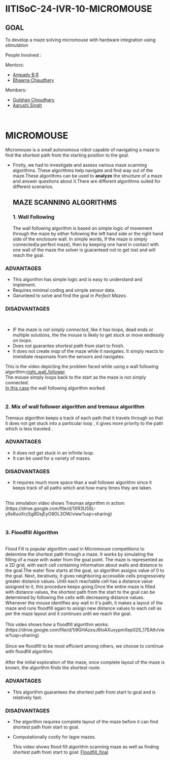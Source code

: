 # IITISoC-24-IVR-10-MICROMOUSE

## GOAL
To develop a maze solving micromouse with hardware integration using stimulation

People Involved : 

Mentors:
- [Ampady B R](https://github.com/ampady06)
- [Bhawna Chaudhary](https://github.com/WebWizard104)

Members:
- [Gulshan Choudhary](https://github.com/xingetwjojrtoj)
- [Aarushi Singh](https://github.com/Amberss-Log)
<br>

# MICROMOUSE
 Micromouse is a small autonomous robot capable of navigating a maze to find the shortest path from the starting position to the goal. 
 - Firstly, we had to investigate and assess various maze scanning algorithms. These algorithms help navigate and find way out of the maze.These algorithms can be used to **analyze** the structure of a maze and answer questions about it.There are different algorithms suited for different scenarios.

   ## MAZE SCANNING ALGORITHMS
   ### 1. Wall Following
   The wall following algorithm is based on simple logic of movement through the maze by either following the left hand side or the right hand side of the enclosure wall. In simple words, If the maze is simply connected(a perfect maze), then by keeping one hand in contact with one wall of the maze the solver is guaranteed not to get lost and will reach the goal.
   <br>
  ### **ADVANTAGES**
   - This algorithm has simple logic and is easy to understand and implement.
   - Requires minimal coding and simple sensor data.
   - Garunteed to solve and find the goal in *Perfect Mazes*.

  ### **DISADVANTAGES**
 
<br>

   - IF the maze is *not simply connected*, like it has loops, dead ends or multiple solutions, the the mouse is likely to get stuck or move endlessly on loops.
   - Does not guarantee *shortest path* from start to finish.
   - It does not create *map* of the maze while it navigates. It simply reacts to immidiate responses from the sensors and navigates.

   This is the video depicting the problem faced while using a wall following algorithm:[right_wall_follower](https://drive.google.com/file/d/1flYjwpWsy6WhyAmOay1xKx8tjAGSHOHe/view?usp=sharing)
   <br>
   The mouse simply loops back to the start as the maze is not simply connected.
<br>
[In this case](https://drive.google.com/file/d/1BO-K_sEmUj3vDzHHRxPZWSjLFI5veKmK/view?usp=sharing) the wall following algorithm worked.
<br>
<br>
### 2. Mix of wall follower algorithm and tremaux algorithm
Tremaux algorithm keeps a track of each path that it travels through so that it does not get stuck into a particular loop , it gives more priority to the path which is less traveled . 
<br>
### **ADVANTAGES**
- It does not get stuck in an infinite loop.
- It can be used for a variety of mazes.

### **DISADVANTAGES**
- It requires much more space than a wall follower algorithm since it keeps track of all paths which and  how many times they are taken.
<br>
This simulation video shows Treumax algorithm in action:(https://drive.google.com/file/d/1XR3U5SL-y9s6uoXrzSg8DsjEyO8DL3OW/view?usp=sharing)
<br>
<br>

### 3. Floodfill Algorithm

<br>
Flood Fill is popular algorithm used in Micromouse competitions to determine the shortest path through a maze. It works by simulating the filling of a maze with water from the goal point.
The maze is represented as a 2D grid, with each cell containing information about walls and distance to the goal.The water flow starts at the goal, so algorithm assigns value of 0 to the goal. Next, iteratively, it gives neighboring accessible cells progressively greater distance values. Until each reachable cell has a distance value assigned to it, this procedure keeps going.Once the entire maze is filled with distance values, the shortest path from the start to the goal can be determined by following the cells with decreasing distance values. Whenever the mouse identifies any wall in it's path, it makes a layout of the maze and runs floodfill again to assign new distance values to each cell as per the maze layout and it continues until we reach the goal.
<br> 
<br>
This video shows how a floodfill algorithm works:(https://drive.google.com/file/d/1i9GHAzxoJ6IoAXuxypmXep02S_17EAth/view?usp=sharing)
<br>
<br>
Since we floodfill to be most efficient among others, we choose to continue with floodfill algorithm.
<br>
<br>
After the initial exploration of the maze, once complete layout of the maze is known, the algorithm finds the shortest route.
<br>

### **ADVANTAGES**

- This algorithm guarantees the shortest path from start to goal and is relatively fast.

### **DISADVANTAGES**
- The algorithm requires complete layout of the maze before it can find shortest path from start to goal.
- Computationally costly for lagre mazes.
  <br>

  This video shows flood fill algorithm scanning maze as well as finding shortest path from start to goal: [Floodfill_final](https://drive.google.com/file/d/1clfPy3I-suyK9Hdtrby9k95kz-t7QTri/view?usp=sharing)
  <br>
  
